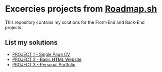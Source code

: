 # Excercies projects from [Roadmap.sh](https://roadmap.sh/)
This repository contains my solutions for the Front-End and Back-End projects.

## List my solutions
* [PROJECT 1 - Single Page CV](https://roadmap.sh/projects/single-page-cv)
* [PROJECT 2 - Basic HTML Website](https://roadmap.sh/projects/basic-html-website)
* [PROJECT 3 - Personal Portfolio](https://roadmap.sh/projects/portfolio-website)
